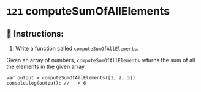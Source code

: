 # `121` computeSumOfAllElements

## 📝 Instructions:

1. Write a function called `computeSumOfAllElements`.

Given an array of numbers, `computeSumOfAllElements` returns the sum of all the elements in the given array.

```Js
var output = computeSumOfAllElements([1, 2, 3])
console.log(output); // --> 6
```